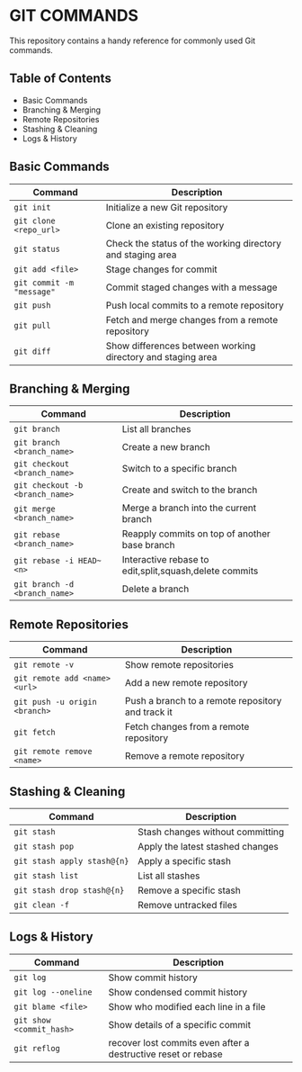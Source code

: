# GIT COMMANDS

This repository contains a handy reference for commonly used Git commands.

## Table of Contents

- Basic Commands
- Branching & Merging
- Remote Repositories
- Stashing & Cleaning
- Logs & History

## Basic Commands

| Command | Description |
| --- | --- |
| `git init` | Initialize a new Git repository |
| `git clone <repo_url>` | Clone an existing repository |
| `git status` | Check the status of the working directory and staging area |
| `git add <file>` | Stage changes for commit |
| `git commit -m "message"` | Commit staged changes with a message |
| `git push` | Push local commits to a remote repository |
| `git pull` | Fetch and merge changes from a remote repository |
| `git diff` | Show differences between working directory and staging area |

## Branching & Merging

| Command | Description |
| --- | --- |
| `git branch` | List all branches |
| `git branch <branch_name>` | Create a new branch |
| `git checkout <branch_name>` | Switch to a specific branch |
| `git checkout -b <branch_name>` | Create and switch to the branch |
| `git merge <branch_name>` | Merge a branch into the current branch |
| `git rebase <branch_name>` | Reapply commits on top of another base branch |
| `git rebase -i HEAD~<n>` | Interactive rebase to edit,split,squash,delete commits |
| `git branch -d <branch_name>` | Delete a branch |

## Remote Repositories

| Command | Description |
| --- | --- |
| `git remote -v` | Show remote repositories |
| `git remote add <name> <url>` | Add a new remote repository |
| `git push -u origin <branch>` | Push a branch to a remote repository and track it |
| `git fetch` | Fetch changes from a remote repository |
| `git remote remove <name>` | Remove a remote repository |

## Stashing & Cleaning

| Command | Description |
| --- | --- |
| `git stash` | Stash changes without committing |
| `git stash pop` | Apply the latest stashed changes |
| `git stash apply stash@{n}` | Apply a specific stash  |
| `git stash list` | List all stashes |
| `git stash drop stash@{n}` | Remove a specific stash |
| `git clean -f` | Remove untracked files |

## Logs & History

| Command | Description |
| --- | --- |
| `git log` | Show commit history |
| `git log --oneline` | Show condensed commit history |
| `git blame <file>` | Show who modified each line in a file |
| `git show <commit_hash>` | Show details of a specific commit |
| `git reflog` |  recover lost commits even after a destructive reset or rebase |
